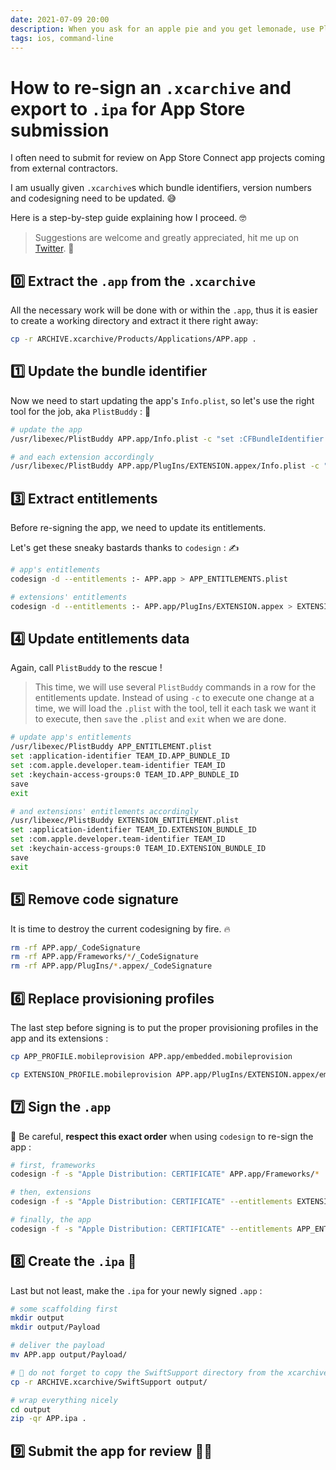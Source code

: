 ```yaml
---
date: 2021-07-09 20:00
description: When you ask for an apple pie and you get lemonade, use PlistBuddy and codesign
tags: ios, command-line
---
```

# How to re-sign an `.xcarchive` and export to `.ipa` for App Store submission

I often need to submit for review on App Store Connect app projects coming from external contractors.

I am usually given `.xcarchive`s which bundle identifiers, version numbers and codesigning need to be updated. 😅

Here is a step-by-step guide explaining how I proceed. 🤓

> Suggestions are welcome and greatly appreciated, hit me up on [Twitter](https://twitter.com/warchimede). 🐥

## 0️⃣ Extract the `.app` from the `.xcarchive`

All the necessary work will be done with or within the `.app`, thus it is easier to create a working directory and extract it there right away:

```sh
cp -r ARCHIVE.xcarchive/Products/Applications/APP.app .
```

## 1️⃣ Update the bundle identifier

Now we need to start updating the app's `Info.plist`, so let's use the right tool for the job, aka `PlistBuddy` : 🔧

```sh
# update the app
/usr/libexec/PlistBuddy APP.app/Info.plist -c "set :CFBundleIdentifier APP_BUNDLE_ID"

# and each extension accordingly
/usr/libexec/PlistBuddy APP.app/PlugIns/EXTENSION.appex/Info.plist -c "set :CFBundleIdentifier EXTENSION_BUNDLE_ID"
```

## 3️⃣ Extract entitlements

Before re-signing the app, we need to update its entitlements.

Let's get these sneaky bastards thanks to `codesign` : ✍️

```sh
# app's entitlements
codesign -d --entitlements :- APP.app > APP_ENTITLEMENTS.plist

# extensions' entitlements
codesign -d --entitlements :- APP.app/PlugIns/EXTENSION.appex > EXTENSION_ENTITLEMENTS.plist
```

## 4️⃣ Update entitlements data

Again, call `PlistBuddy` to the rescue !

> This time, we will use several `PlistBuddy` commands in a row for the entitlements update. Instead of using `-c` to execute one change at a time, we will load the `.plist` with the tool, tell it each task we want it to execute, then `save` the `.plist` and `exit` when we are done.

```sh
# update app's entitlements
/usr/libexec/PlistBuddy APP_ENTITLEMENT.plist
set :application-identifier TEAM_ID.APP_BUNDLE_ID
set :com.apple.developer.team-identifier TEAM_ID
set :keychain-access-groups:0 TEAM_ID.APP_BUNDLE_ID
save
exit

# and extensions' entitlements accordingly
/usr/libexec/PlistBuddy EXTENSION_ENTITLEMENT.plist
set :application-identifier TEAM_ID.EXTENSION_BUNDLE_ID
set :com.apple.developer.team-identifier TEAM_ID
set :keychain-access-groups:0 TEAM_ID.EXTENSION_BUNDLE_ID
save
exit
```

## 5️⃣ Remove code signature

It is time to destroy the current codesigning by fire. 🔥

```sh
rm -rf APP.app/_CodeSignature
rm -rf APP.app/Frameworks/*/_CodeSignature
rm -rf APP.app/PlugIns/*.appex/_CodeSignature
```

## 6️⃣ Replace provisioning profiles

The last step before signing is to put the proper provisioning profiles in the app and its extensions :

```sh
cp APP_PROFILE.mobileprovision APP.app/embedded.mobileprovision

cp EXTENSION_PROFILE.mobileprovision APP.app/PlugIns/EXTENSION.appex/embedded.mobileprovision
```

## 7️⃣ Sign the `.app`

🚨 Be careful, **respect this exact order** when using `codesign` to re-sign the app :

```sh
# first, frameworks
codesign -f -s "Apple Distribution: CERTIFICATE" APP.app/Frameworks/*

# then, extensions
codesign -f -s "Apple Distribution: CERTIFICATE" --entitlements EXTENSION_ENTITLEMENTS.plist APP.app/PlugIns/EXTENSION.appex

# finally, the app
codesign -f -s "Apple Distribution: CERTIFICATE" --entitlements APP_ENTITLEMENTS.plist APP.app
```

## 8️⃣ Create the `.ipa` 🎁

Last but not least, make the `.ipa` for your newly signed `.app` :

```sh
# some scaffolding first
mkdir output
mkdir output/Payload

# deliver the payload
mv APP.app output/Payload/

# 🚨 do not forget to copy the SwiftSupport directory from the xcarchive
cp -r ARCHIVE.xcarchive/SwiftSupport output/

# wrap everything nicely
cd output
zip -qr APP.ipa .
```

## 9️⃣ Submit the app for review 🤞🏽